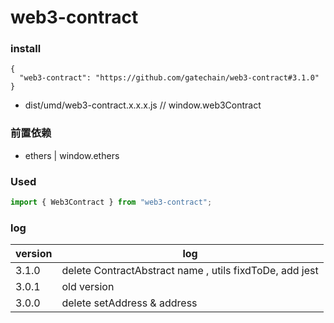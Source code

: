# web3-contract

### install

```
{
  "web3-contract": "https://github.com/gatechain/web3-contract#3.1.0"
}
```

- dist/umd/web3-contract.x.x.x.js // window.web3Contract

### 前置依赖

- ethers | window.ethers

### Used

```ts
import { Web3Contract } from "web3-contract";
```

### log

| version | log                                                     |
| ------- | ------------------------------------------------------- |
| 3.1.0   | delete ContractAbstract name , utils fixdToDe, add jest |
| 3.0.1   | old version                                             |
| 3.0.0   | delete setAddress & address                             |

